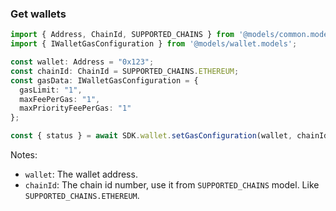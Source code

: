 ### Get wallets

```ts
import { Address, ChainId, SUPPORTED_CHAINS } from '@models/common.models';
import { IWalletGasConfiguration } from '@models/wallet.models';

const wallet: Address = "0x123";
const chainId: ChainId = SUPPORTED_CHAINS.ETHEREUM;
const gasData: IWalletGasConfiguration = {
  gasLimit: "1",
  maxFeePerGas: "1",
  maxPriorityFeePerGas: "1"
};

const { status } = await SDK.wallet.setGasConfiguration(wallet, chainId, gasData);
```
Notes:

- `wallet`: The wallet address.
- `chainId`: The chain id number, use it from `SUPPORTED_CHAINS` model. Like `SUPPORTED_CHAINS.ETHEREUM`.